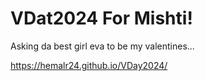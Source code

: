 # VDat2024 For Mishti!

Asking da best girl eva to be my valentines...

https://hemalr24.github.io/VDay2024/

